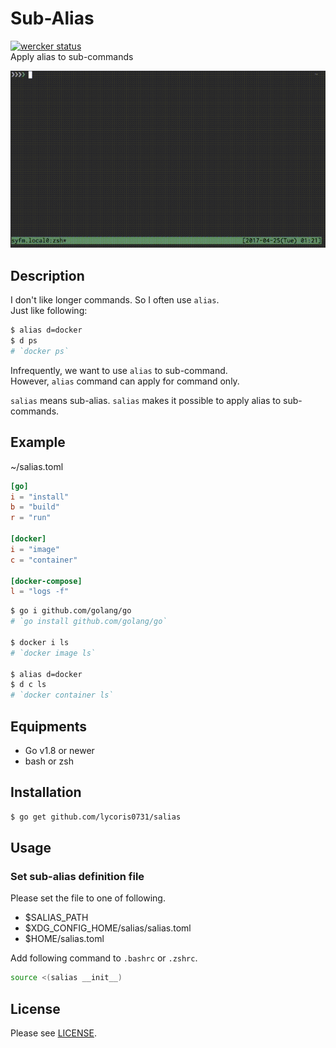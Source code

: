 # Sub-Alias
[![wercker status](https://app.wercker.com/status/33e127b80f4ea96bc02dc4bfac4dbdac/s/master "wercker status")](https://app.wercker.com/project/byKey/33e127b80f4ea96bc02dc4bfac4dbdac)  
Apply alias to sub-commands

![DEMO](./demo.gif)  

## Description  
I don't like longer commands. So I often use `alias`.  
Just like following:  
``` sh
$ alias d=docker
$ d ps
# `docker ps`
```

Infrequently, we want to use `alias` to sub-command.  
However, `alias` command can apply for command only.  

`salias` means sub-alias. `salias` makes it possible to apply alias to sub-commands.  

## Example
~/salias.toml
``` toml 
[go]
i = "install"
b = "build"
r = "run"

[docker]
i = "image"
c = "container"

[docker-compose]
l = "logs -f"
```

``` bash
$ go i github.com/golang/go
# `go install github.com/golang/go` 

$ docker i ls
# `docker image ls`

$ alias d=docker
$ d c ls
# `docker container ls`
```

## Equipments
- Go v1.8 or newer
- bash or zsh

## Installation
``` sh
$ go get github.com/lycoris0731/salias
```

## Usage
### Set sub-alias definition file
Please set the file to one of following.  
- $SALIAS_PATH
- $XDG_CONFIG_HOME/salias/salias.toml
- $HOME/salias.toml

Add following command to `.bashrc` or `.zshrc`.  
``` sh
source <(salias __init__)
```

## License
Please see [LICENSE](./LICENSE).
